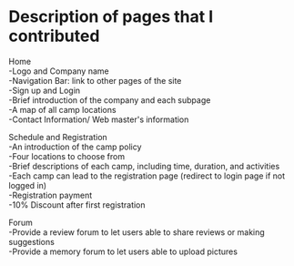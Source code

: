 <h1>Description of pages that I contributed</h1>

Home
<br>	-Logo and Company name
<br>	-Navigation Bar: link to other pages of the site
<br>	-Sign up and Login 
<br>	-Brief introduction of the company and each subpage
<br>	-A map of all camp locations
<br>	-Contact Information/ Web master's information

Schedule and Registration
<br>	-An introduction of the camp policy
<br>	-Four locations to choose from
<br>	-Brief descriptions of each camp, including time, duration, and activities
<br>	-Each camp can lead to the registration page (redirect to login page if not logged in)
<br>	-Registration payment
<br>	-10% Discount after first registration

Forum
<br>	-Provide a review forum to let users able to share reviews or making suggestions
<br>	-Provide a memory forum to let users able to upload pictures



